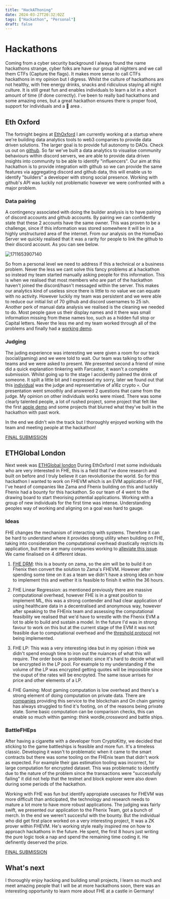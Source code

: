 ```yaml
---
title: "HackAThoning"
date: 2024-03-27T20:32:02Z
tags: ["Hackathon", "Personal"]
draft: false
---
```

# Hackathons

Coming from a cyber security background I always found the name hackathons strange, cyber folks are have our group all nighters and we call them CTFs (Capture the flags). It makes more sense to call CTFs hackathons in my opinion but I digress. Whilst the culture of hackathons are not healthy, with free energy drinks, snacks and ridiculous staying all night culture. It is still great fun and enables individuals to learn a lot in a short amount of time (if done correctly). I've been to really bad hackathons and some amazing ones, but a great hackathon ensures there is proper food, support for individuals and a 🚬 area .

## Eth Oxford

The fortnight begins at [EthOxford](https://ethoxford.io/) I am currently working at a startup where we're building data analytics tools to web3 companies to provide data driven solutions. The larger goal is to provide full autonomy to DAOs. Check us out on [github](https://github.com/Lumous-Labs). So far we've built a data analytics to visualise community behaviours within discord servers, we are able to provide data driven insights into community to be able to identify "influencers". Our aim at this hackathon is to provide integration with github so we can provide the same features via aggregating discord and github data, this will enable us to identify "builders" a developer with strong social presence. Working with github's API was luckily not problematic however we were confronted with a major problem. 

### Data pairing 
A contingency associated with doing the builder analysis is to have pairing of discord accounts and github accounts. By pairing we can confidently state that these 2 accounts have the same owner. This was proven to be a challenge, since if this information was stored somewhere it will be in a highly unstructured area of the internet. From our analysis on the HomeDao Server we quickly realised that it was a rarity for people to link the github to their discord account. As you can see below. 

![1711653907140](/images/discord_with_github.png)

So from a personal level we need to address if this a technical or a business problem. Never the less we cant solve this fancy problems at a hackathon so instead my team started manually asking people for this information. This is when we realised that most members who are part of the hackathon haven't joined the discord/hasn't messaged within the server. This makes our analytics kind of useless since there is little to no value we can equate with no activity. However luckily my team was persistent and we were able to reduce our initial list of 70 github and discord usernames to 25 ish. Another perk of manual data analysis we realised is the cleaning we needed to do. Most people gave us their display names and it there was small information missing from these names too, such as a hidden full stop or Capital letters. Never the less me and my team worked through all of the problems and finally had a [working demo](https://www.youtube.com/watch?v=zvvhJghXfzw). 

### Judging
The juding experience was interesting we were given a room for our track (social/gaming) and we were told to wait. Our team was talking to other teams and we were asked to present. We presented second a friend of mine did a quick explanation tinkering with Farcaster, it wasn't a complete submission. Whilst going up to the stage I accidently palmed the drink of someone. It spilt a little bit and I expressed my sorry, later we found out that this [individual](https://a16zcrypto.com/team/jay-drain/) was the judge and representative of a16z crypto 💀. Our presentation went smoothly and answered 2 questions that came from the judge. My opinion on other individuals works were mixed. There was some clearly talented people, a lot of rushed project, some project that felt like the first [apple demo](https://www.reddit.com/r/technology/comments/18jyiks/steve_jobs_rigged_the_first_iphone_demo/) and some projects that blurred what they've built in the hackathon with past work. 

In the end we didn't win the track but I thoroughly enjoyed working with the team and meeting people at the hackathon! 

[FINAL SUBMISSION](https://taikai.network/home-dao/hackathons/ethoxford/projects/cltln8yo7057vw201xzhayuo9/idea)

## ETHGlobal London
Next week was [ETHGlobal london](https://ethglobal.com/showcase?events=london2024) During EthOxford I met some individuals who are very interested in FHE, this is a field that I've done research and built on before and I truly believe it can revolutionise the world. So for this hackathon I wanted to work on FHEVM which is an EVM application of FHE, I've heard of companies like Zama and Fhenix building on this and luckily Fhenix had a bounty for this hackathon. So our team of 4 went to the drawing board to start theorising potential applications. Working with a group of new individuals for the first time was intense. Understanding peoples way of working and aligning on a goal was hard to gauge.

### Ideas
FHE changes the mechanism of interacting with systems. Therefore it can be hard to understand where it provides strong utility when building on FHE, taking into consideration the computational overhead drastically restricts its application,  but there are many companies working to [alleviate this issue](https://www.techrepublic.com/article/intel-innovation-fully-homomorphic-encryption/). We came finalised on 4 different ideas. 

1. [FHE DRM](https://github.com/orgs/zama-ai/projects/27/views/1?pane=issue&itemId=52794552): this is a bounty on zama, so the aim will be to build it on Fhenix then convert the solution to Zama's FHEVM. However after spending some time on it as a team we didn't have a strong idea on how to implement this and wether it is feasible to finish it within the 36 hours.

2. FHE Linear Regression: as mentioned previously there are massive computational overhead, however FHE is in a great position to implement ML, this was a strong contender and had clear application of using healthcare data in a decentralised and anonymous way, however after speaking to the FHEnix team and assessing the computational feasibility we realised that we'd have to wrestle with the Fhenix EVM a lot to able to build and sustain a model. In the future I'd was in strong favour to work on this but at the current stage of the EVM it was not feasible due to computational overhead and the [threshold protocol](https://www.fhenix.io/cracking-the-code-overcoming-challenges-of-on-chain-fhe-part-1/) not being implemented.  

3. FHE LP: This was a very interesting idea but in my opinion i think we didn't spend enough time to iron out the nuiances of what this will require. The order book is problematic since it's hard to decide what will be encrypted in the LP pool. For example to my understanding if the volume of the LP was encrypted getting quotes will be impossible since the ouput of the rates will be encrpyted. The same issue arrises for price and other elements of a LP.

4. FHE Gaming: Most gaming computation is low overhead and there's a strong element of doing computation on private data. There are [companies](https://www.tonk.gg/) providing this service to the blockchain and On chain gaming has always struggled to find it's footing, on of the reasons being private state. Some basic computation can be comparison checks, this can enable so much within gaming: think wordle,crossword and battle ships. 


### BattleFHEps

After having a cigarette with a developer from CryptoKitty, we decided that sticking to the game battleships is feasible and more fun. It's a timeless classic. Developing it wasn't to problematic when it came to the smart contracts but there was some tooling on the FHEnix team that didn't work as expected. For example their gas estimation tooling was incorrect, for large computation for encrypted dataset. This was problematic to identify due to the nature of the problem since the transactions were "successfully failing" it did not help that the testnet and block explorer were also down during some periods of the hackathon. 

Working with FHE was fun but identify appropiate usecases for FHEVM was more difficult than anticipated, the technology and research needs to mature a lot more to have more robust applications. The judging was fairly swift, we presented our application to the Fhenix Team, got a bunch of merch. In the end we weren't succesful with the bounty. But the individual who did get first place worked on a very interesting project, It was a ZK prover within FHEVM. He's working style really inspired me on how to approach hackathons in the future. He spent, the first 8 hours just writing the pure logic took a nap and spend the remaining time coding it. He definently deserved the prize.

[FINAL SUBMISSION](https://ethglobal.com/showcase/battlefheps-x90cc)



## What's next
I thoroughly enjoy hacking and building small projects, I learn so much and meet amazing people that I will  be at more hackathons soon, there was an interesting opportunity to learn more about FHE at a castle in Germany! 
